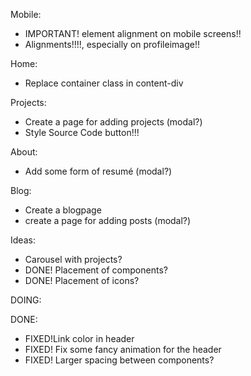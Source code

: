 

Mobile:
- IMPORTANT! element alignment on mobile screens!!
- Alignments!!!!, especially on profileimage!!

Home:
- Replace container class in content-div

Projects:
- Create a page for adding projects (modal?)
- Style Source Code button!!!

About:
- Add some form of resumé (modal?)

Blog:
- Create a blogpage
- create a page for adding posts (modal?)

Ideas:
- Carousel with projects?
- DONE! Placement of components?
- DONE! Placement of icons?




DOING:

DONE:
- FIXED!Link color in header
- FIXED! Fix some fancy animation for the header
- FIXED! Larger spacing between components?
